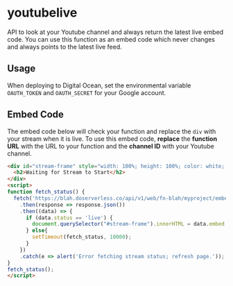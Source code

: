 # youtubelive

API to look at your Youtube channel and always return the latest live embed code. You can use this function as an embed code which never changes and always points to the latest live feed.

## Usage

When deploying to Digital Ocean, set the environmental variable `OAUTH_TOKEN` and `OAUTH_SECRET` for your Google account.

## Embed Code

The embed code below will check your function and replace the `div` with your stream when it is live. To use this embed code, **replace** the **function URL** with the URL to your function and the **channel ID** with your Youtube channel.

```html
<div id="stream-frame" style="width: 100%; height: 100%; color: white; background-color: black; display: flex; justify-content: center; align-items: center;">
  <h2>Waiting for Stream to Start</h2>
</div>
<script>
function fetch_status() {
  fetch('https://blah.doserverless.co/api/v1/web/fn-blah/myproject/embedcheck?channel=MYCHANNELID&ts=' + Date.now())
    .then(response => response.json())
    .then((data) => {
      if (data.status == 'live') {
        document.querySelector("#stream-frame").innerHTML = data.embed;
      } else{
        setTimeout(fetch_status, 10000);
      }
    })
    .catch(e => alert('Error fetching stream status; refresh page.'));
}
fetch_status();
</script>
```
